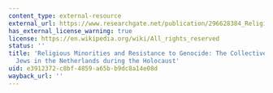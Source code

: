 ```yaml
---
content_type: external-resource
external_url: https://www.researchgate.net/publication/296628384_Religious_Minorities_and_Resistance_to_Genocide_The_Collective_Rescue_of_Jews_in_the_Netherlands_during_the_Holocaust
has_external_license_warning: true
license: https://en.wikipedia.org/wiki/All_rights_reserved
status: ''
title: 'Religious Minorities and Resistance to Genocide: The Collective Rescue of
  Jews in the Netherlands during the Holocaust'
uid: e3912372-c8bf-4859-a65b-b9dc8a14e08d
wayback_url: ''
---
```

